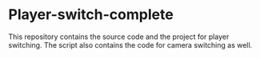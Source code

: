 # Player-switch-complete
This repository contains the source code and the project for player switching. The script also contains the code for camera switching as well.
